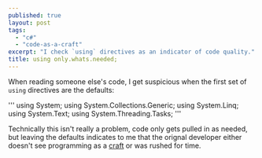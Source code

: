 ```yaml
---
published: true
layout: post
tags: 
  - "c#"
  - "code-as-a-craft"
excerpt: "I check `using` directives as an indicator of code quality."
title: using only.whats.needed;
---
```


When reading someone else's code, I get suspicious when the first set of `using` directives are the defaults:

'''
using System;
using System.Collections.Generic;
using System.Linq;
using System.Text;
using System.Threading.Tasks;
'''

Technically this isn't really a problem, code only gets pulled in as needed, but leaving the defaults indicates to me that the orignal developer either doesn't see programming as a [craft](http://manifesto.softwarecraftsmanship.org/) or was rushed for time.